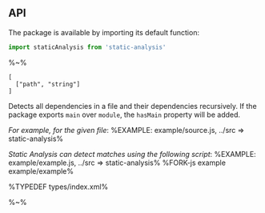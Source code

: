 ## API

The package is available by importing its default function:

```js
import staticAnalysis from 'static-analysis'
```

%~%

```## async staticAnalysis => Array<Detection>
[
  ["path", "string"]
]
```

Detects all dependencies in a file and their dependencies recursively. If the package exports `main` over `module`, the `hasMain` property will be added.

_For example, for the given file_:
%EXAMPLE: example/source.js, ../src => static-analysis%

_Static Analysis can detect matches using the following script_:
%EXAMPLE: example/example.js, ../src => static-analysis%
%FORK-js example example/example%

%TYPEDEF types/index.xml%

%~%